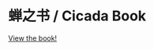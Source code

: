 # 蝉之书 / Cicada Book

[View the book!](https://cicada-lang.org/books/cicada-lang/cicada-book@gitlab.com)
